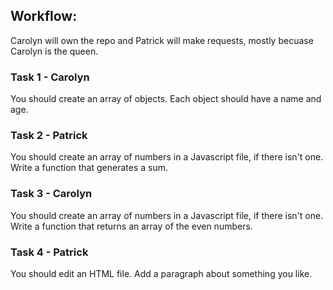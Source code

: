 ## Workflow:

Carolyn will own the repo and Patrick will make requests, mostly becuase Carolyn is the queen.

### Task 1 - Carolyn

You should create an array of objects. Each object should have a name and age.

### Task 2 - Patrick

You should create an array of numbers in a Javascript file, if there isn't one. Write a function that generates a sum.

### Task 3 - Carolyn

You should create an array of numbers in a Javascript file, if there isn't one. Write a function that returns an array of the even numbers.

### Task 4 - Patrick

You should edit an HTML file. Add a paragraph about something you like.
